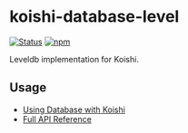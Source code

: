 # koishi-database-level

[![Status](https://img.shields.io/github/workflow/status/koishijs/koishi/CI/master?style=flat-square)](https://github.com/koishijs/koishi/actions?query=workflow:CI)
[![npm](https://img.shields.io/npm/v/koishi-database-level?style=flat-square)](https://www.npmjs.com/package/koishi-database-level)

Leveldb implementation for Koishi.

## Usage

- [Using Database with Koishi](https://koishijs.github.io/guide/using-database.html)
- [Full API Reference](https://koishijs.github.io/api/database.html)
